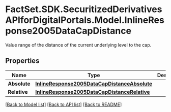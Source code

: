 # FactSet.SDK.SecuritizedDerivativesAPIforDigitalPortals.Model.InlineResponse2005DataCapDistance
Value range of the distance of the current underlying level to the cap.

## Properties

Name | Type | Description | Notes
------------ | ------------- | ------------- | -------------
**Absolute** | [**InlineResponse2005DataCapDistanceAbsolute**](InlineResponse2005DataCapDistanceAbsolute.md) |  | [optional] 
**Relative** | [**InlineResponse2005DataCapDistanceRelative**](InlineResponse2005DataCapDistanceRelative.md) |  | [optional] 

[[Back to Model list]](../README.md#documentation-for-models) [[Back to API list]](../README.md#documentation-for-api-endpoints) [[Back to README]](../README.md)

